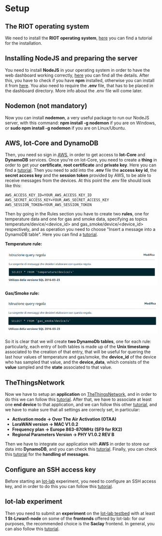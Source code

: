# Setup

## The RIOT operating system
We need to install the **RIOT operating system**, [here](https://github.com/RIOT-OS/Tutorials#tutorials-for-riot) you can find a tutorial for the installation.

## Installing NodeJS and preparing the server
You need to install **NodeJS** in your operating system in order to have the web dashboard working correctly, [here](https://nodejs.org/en/) you can find all the details. After this, you have to check if you have **npm** installed, otherwise you can install it from [here](https://www.npmjs.com/get-npm). You also need to require the **.env** file, that has to be placed in the dashboard directory. More info about the .env file will come later.

## Nodemon (not mandatory)
Now you can install **nodemon**, a very useful package to run our NodeJS server, with this command: **npm install -g nodemon** if you are on Windows, or **sudo npm install -g nodemon** if you are on Linux/Ubuntu.

## AWS, Iot-Core and DynamoDB
Then, you need so sign in [AWS](https://aws.amazon.com/education/awseducate/), in order to get access to **Iot-Core** and **DynamoDB** services. Once you're on Iot-Core, you need to create a **thing** in order to get your **certificate**, **root certificate** and **private key**. Here you can find a [tutorial](https://docs.aws.amazon.com/iot/latest/developerguide/iot-moisture-create-thing.html). Then you need to add into the **.env** file the **access key id**, the **secret access key** and the **session token** provided by AWS, to be able to receive messages from the devices. At this point the .env file should look like this:

```
AWS_ACCESS_KEY_ID=YOUR_AWS_ACCESS_KEY_ID
AWS_SECRET_ACCESS_KEY=YOUR_AWS_SECRET_ACCESS_KEY
AWS_SESSION_TOKEN=YOUR_AWS_SESSION_TOKEN
```

Then by going in the Rules section you have to create two **rules**, one for temperature data and one for gas and smoke data, specifying as topics temperature/device/<device_id> and gas_smoke/device/<device_id> respectively, and as operation you need to choose "Insert a message into a DynamoDB table". Here you can find a [tutorial](https://docs.aws.amazon.com/iot/latest/developerguide/iot-ddb-rule.html).

**Temperature rule:**

![img](https://github.com/IvanGiacomoni/Iot-Individual-Assignments/blob/main/ThirdAssignment/images/temperature_rule.png)

**Gas/Smoke rule:**

![img](https://github.com/IvanGiacomoni/Iot-Individual-Assignments/blob/main/ThirdAssignment/images/gas_smoke_rule.png)

So it is clear that we will create **two DynamoDb tables**, one for each rule: particularly, each entry of both tables is made up of the **Unix timestamp** associated to the creation of that entry, that will be useful for quering the last hour values of temperature and gas/smoke, the **device_id** of the device who has sampled that value, and the **device_data**, which consists of the **value** sampled and the **state** associated to that value. 

## TheThingsNetwork
Now we have to setup an **application** on [TheThingsNetwork](https://www.thethingsnetwork.org/), and in order to do this we can follow this [tutorial](https://www.thethingsnetwork.org/docs/applications/add/). After that, we have to associate at least one **end device** to that application, and we can follow this other [tutorial](https://www.thethingsnetwork.org/docs/devices/registration/), and we have to make sure that all settings are correcly set, in particular:
- **Activation mode -> Over The Air Activation (OTAA)**
- **LoraWAN version -> MAC V1.0.2**
- **Frequency plan -> Europe 863-870MHz (SF9 for RX2)**
- **Regional Parameters Version -> PHY V1.0.2 REV B**

Then we have to integrate our application with **AWS** in order to store our data into **DynamoDB**, and you can check this [tutorial](https://www.thethingsindustries.com/docs/integrations/cloud-integrations/aws-iot/default/). Finally, you can check this [tutorial](https://www.thethingsindustries.com/docs/integrations/cloud-integrations/aws-iot/default/messages/) for the **handling of messages**.

## Configure an SSH access key
Before starting an [Iot-lab](https://www.iot-lab.info/) experiment, you need to configure an SSH access key, and in order to do this you can follow this [tutorial](https://www.iot-lab.info/docs/getting-started/ssh-access/).

## Iot-lab experiment
Then you need to submit an **experiment** on the [Iot-lab testbed](https://www.iot-lab.info/testbed/dashboard) with at least **1 St-Lrwan1-node** on some of the **frontends** offered by Iot-lab: for our purposes, the recommended choice is the **Saclay** frontend. In general, you can also follow this [tutorial](https://www.iot-lab.info/legacy/tutorials/riot-ttn/index.html).
